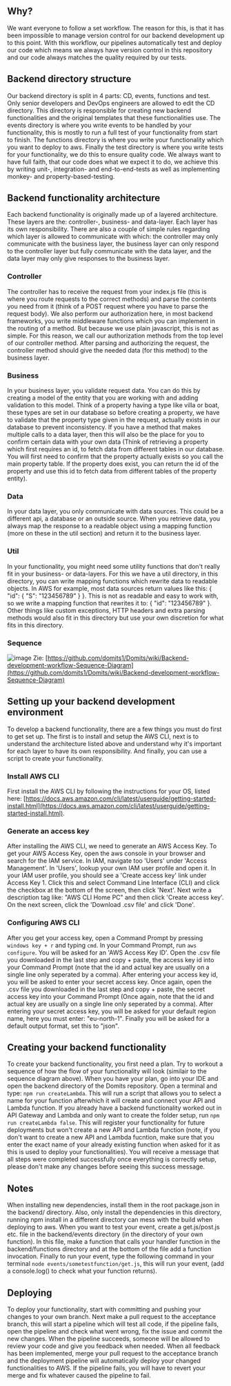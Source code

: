 ## Why?
We want everyone to follow a set workflow. The reason for this, is that it has been impossible to manage version control for our backend development up to this point. With this workflow, our pipelines automatically test and deploy our code which means we always have version control in this repository and our code always matches the quality required by our tests.

## Backend directory structure
Our backend directory is split in 4 parts: CD, events, functions and test. Only senior developers and DevOps engineers are allowed to edit the CD directory. This directory is responsible for creating new backend functionalities and the original templates that these functionalities use. The events directory is where you write events to be handled by your functionality, this is mostly to run a full test of your functionality from start to finish. The functions directory is where you write your functionality which you want to deploy to aws. Finally the test directory is where you write tests for your functionality, we do this to ensure quality code. We always want to have full faith, that our code does what we expect it to do, we achieve this by writing unit-, integration- and end-to-end-tests as well as implementing monkey- and property-based-testing.

## Backend functionality architecture
Each backend functionality is originally made up of a layered architecture. These layers are the: controller-, business- and data-layer. Each layer has its own responsibility. There are also a couple of simple rules regarding which layer is allowed to communicate with which: the controller may only communicate with the business layer, the business layer can only respond to the controller layer but fully communicate with the data layer, and the data layer may only give responses to the business layer.

### Controller
The controller has to receive the request from your index.js file (this is where you route requests to the correct methods) and parse the contents you need from it (think of a POST request where you have to parse the request body). We also perform our authorization here, in most backend frameworks, you write middleware functions which you can implement in the routing of a method. But because we use plain javascript, this is not as simple. For this reason, we call our authorization methods from the top level of our controller method. After parsing and authorizing the request, the controller method should give the needed data (for this method) to the business layer.

### Business
In your business layer, you validate request data. You can do this by creating a model of the entity that you are working with and adding validation to this model. Think of a property having a type like villa or boat, these types are set in our database so before creating a property, we have to validate that the property type given in the request, actually exists in our database to prevent inconsistency. If you have a method that makes multiple calls to a data layer, then this will also be the place for you to confirm certain data with your own data (Think of retrieving a property which first requires an id, to fetch data from different tables in our database. You will first need to confirm that the property actually exists so you call the main property table. If the property does exist, you can return the id of the property and use this id to fetch data from different tables of the property entity).

### Data
In your data layer, you only communicate with data sources. This could be a different api, a database or an outside source. When you retrieve data, you always map the response to a readable object using a mapping function (more on these in the util section) and return it to the business layer.

### Util
In your functionality, you might need some utility functions that don't really fit in your business- or data-layers. For this we have a util directory, in this directory, you can write mapping functions which rewrite data to readable objects. In AWS for example, most data sources return values like this: { "id": { "S": "123456789" } }. This is not as readable and easy to work with, so we write a mapping function that rewrites it to: { "id": "123456789" }. Other things like custom exceptions, HTTP headers and extra parsing methods would also fit in this directory but use your own discretion for what fits in this directory.

### Sequence
![image](https://github.com/user-attachments/assets/317301f2-9f58-4cfc-a0bc-ba1394d1b3d7)
Zie: [https://github.com/domits1/Domits/wiki/Backend-development-workflow-Sequence-Diagram](https://github.com/domits1/Domits/wiki/Backend-development-workflow-Sequence-Diagram)

## Setting up your backend development environment
To develop a backend functionality, there are a few things you must do first to get set up. The first is to install and setup the AWS CLI, next is to understand the architecture listed above and understand why it's important for each layer to have its own responsibility. And finally, you can use a script to create your functionality.

### Install AWS CLI
First install the AWS CLI by following the instructions for your OS, listed here: [https://docs.aws.amazon.com/cli/latest/userguide/getting-started-install.html](https://docs.aws.amazon.com/cli/latest/userguide/getting-started-install.html).

### Generate an access key
After installing the AWS CLI, we need to generate an AWS Access Key. To get your AWS Access Key, open the aws console in your browser and search for the IAM service. In IAM, navigate too 'Users' under 'Access Management'. In 'Users', lookup your own IAM user profile and open it. In your IAM user profile, you should see a 'Create access key' link under Access Key 1. Click this and select Command Line Interface (CLI) and click the checkbox at the bottom of the screen, then click 'Next'. Next write a description tag like: "AWS CLI Home PC" and then click 'Create access key'. On the next screen, click the 'Download .csv file' and click 'Done'.

### Configuring AWS CLI
After you get your access key, open a Command Prompt by pressing `windows key + r` and typing `cmd`. In your Command Prompt, run `aws configure`. You will be asked for an 'AWS Access Key ID'. Open the .csv file you downloaded in the last step and copy + paste, the access key id into your Command Prompt (note that the id and actual key are usually on a single line only seperated by a comma). After entering your access key id, you will be asked to enter your secret access key. Once again, open the .csv file you downloaded in the last step and copy + paste, the secret access key into your Command Prompt (Once again, note that the id and actual key are usually on a single line only seperated by a comma). After entering your secret access key, you will be asked for your default region name, here you must enter: "eu-north-1". Finally you will be asked for a default output format, set this to "json".

## Creating your backend functionality
To create your backend functionality, you first need a plan. Try to workout a sequence of how the flow of your functionality will look (similair to the sequence diagram above). When you have your plan, go into your IDE and open the backend directory of the Domits repository. Open a terminal and type: `npm run createLambda`. This will run a script that allows you to select a name for your function afterwhich it will create and connect your API and Lambda function. If you already have a backend functionality worked out in API Gateway and Lambda and only want to create the folder setup, run `npm run createLambda false`. This will register your functionality for future deployments but won't create a new API and Lambda function (note, if you don't want to create a new API and Lambda fucntion, make sure that you enter the exact name of your already existing function when asked for it as this is used to deploy your functionalities). You will receive a message that all steps were completed successfully once everything is correctly setup, please don't make any changes before seeing this success message.

## Notes
When installing new dependencies, install them in the root package.json in the backend/ directory. Also, only install the dependencies in this directory, running npm install in a different directory can mess with the build when deploying to aws.
When you want to test your event, create a get.js/post.js etc. file in the backend/events directory (in the directory of your own function). In this file, make a function that calls your handler function in the backend/functions directory and at the bottom of the file add a function invocation. Finally to run your event, type the following command in your terminal `node events/sometestfunction/get.js`, this will run your event, (add a console.log() to check what your function returns).

## Deploying
To deploy your functionality, start with committing and pushing your changes to your own branch. Next make a pull request to the acceptance branch, this will start a pipeline which will test all code, if the pipeline fails, open the pipeline and check what went wrong, fix the issue and commit the new changes. When the pipeline succeeds, someone will be allowed to review your code and give you feedback when needed. When all feedback has been implemented, merge your pull request to the acceptance branch and the deployment pipeline will automatically deploy your changed functionalities to AWS. If the pipeline fails, you will have to revert your merge and fix whatever caused the pipeline to fail.